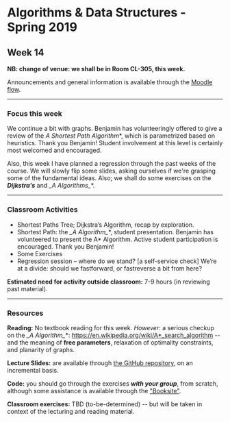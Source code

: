 # Algorithms & Data Structures - Spring 2019

## Week 14
**NB: change of venue: we shall be in Room CL-305, this week.**

Announcements and general information is available through the [Moodle flow](https://cphbusiness.mrooms.net/course/view.php?id=3150). 

-----------------

### Focus this week
We continue a bit with graphs. Benjamin has volunteeringly offered to give a review of the **A* Shortest Path Algorithm**, which is parametrized based on heuristics. Thank you Benjamin! Student involvement at this level is certainly most welcomed and encouraged.

Also, this week I have planned a regression through the past weeks of the course. We will slowly flip some slides, asking ourselves if we're grasping some of the fundamental ideas. Also; we shall do some exercises on the **_Dijkstra's_** and **_A* Algorithms_**.

-----------------

### Classroom Activities 

- Shortest Paths Tree; Dijkstra’s Algorithm, recap by exploration.
- Shortest Path: the **_A* Algorithm_**, student presentation. Benjamin has volunteered to present the A* Algorithm. Active student participation is encouraged. Thank you Benjamin!
- Some Exercises 
- Regression session – where do we stand? [a self-service check] We’re at a divide: should we fastforward, or fastreverse a bit from here?

**Estimated need for activity outside classroom:** 7-9 hours (in reviewing past material).

-----------------
### Resources

**Reading:** No textbook reading for this week. _However_: a serious checkup on the **_A* Algorithm_**: https://en.wikipedia.org/wiki/A*_search_algorithm -- and the meaning of **free parameters**, relaxation of optimality constraints, and planarity of graphs. 

**Lecture Slides:** are available through [the GitHub repository](https://github.com/datsoftlyngby/soft2019spring-algorithms/blob/master/Weeklies/Week_14/Slides/02%20Introduction.pdf), on an incremental basis.

**Code:** you should go through the exercises _**with your group**_, from scratch, although some assistance is available through the ["Booksite"](https://algs4.cs.princeton.edu/home/).

**Classroom exercises:** TBD (to-be-determined) -- but will be taken in context of the lecturing and reading material.
